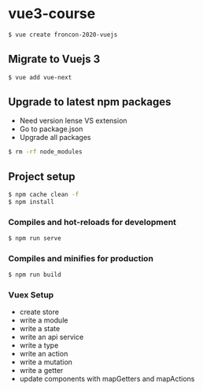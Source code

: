 # vue3-course

```zsh
$ vue create froncon-2020-vuejs
```

## Migrate to Vuejs 3

```zsh
$ vue add vue-next
```

## Upgrade to latest npm packages

- Need version lense VS extension
- Go to package.json
- Upgrade all packages

```zsh
$ rm -rf node_modules
```

## Project setup

```zsh
$ npm cache clean -f
$ npm install
```

### Compiles and hot-reloads for development

```zsh
$ npm run serve
```

### Compiles and minifies for production

```zsh
$ npm run build
```

### Vuex Setup

- create store
- write a module
- write a state
- write an api service
- write a type
- write an action
- write a mutation
- write a getter
- update components with mapGetters and mapActions
